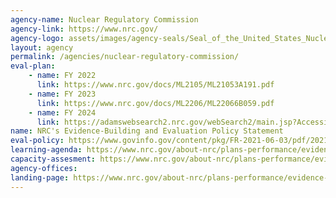 ```yaml
---
agency-name: Nuclear Regulatory Commission
agency-link: https://www.nrc.gov/
agency-logo: assets/images/agency-seals/Seal_of_the_United_States_Nuclear_Regulatory_Commission.png
layout: agency
permalink: /agencies/nuclear-regulatory-commission/
eval-plan:
    - name: FY 2022
      link: https://www.nrc.gov/docs/ML2105/ML21053A191.pdf
    - name: FY 2023
      link: https://www.nrc.gov/docs/ML2206/ML22066B059.pdf
    - name: FY 2024
      link: https://adamswebsearch2.nrc.gov/webSearch2/main.jsp?AccessionNumber=ML23073A062
name: NRC's Evidence-Building and Evaluation Policy Statement      
eval-policy: https://www.govinfo.gov/content/pkg/FR-2021-06-03/pdf/2021-11637.pdf
learning-agenda: https://www.nrc.gov/about-nrc/plans-performance/evidence-building-and-evaluation/learning-agenda.html
capacity-assesment: https://www.nrc.gov/about-nrc/plans-performance/evidence-building-and-evaluation/capacity-assessment.html
agency-offices:
landing-page: https://www.nrc.gov/about-nrc/plans-performance/evidence-building-and-evaluation.html
---
```

